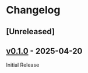 # Changelog

## [Unreleased]

## [v0.1.0](https://github.com/hkato/markdown-kroki/releases/tag/v0.1.0) - 2025-04-20

Initial Release
